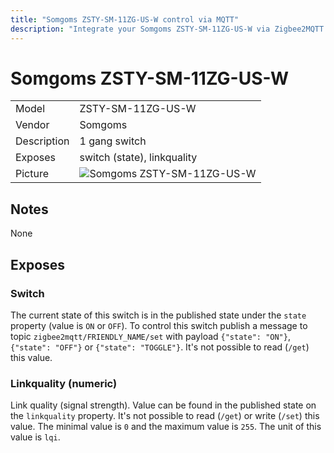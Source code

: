 ```yaml
---
title: "Somgoms ZSTY-SM-11ZG-US-W control via MQTT"
description: "Integrate your Somgoms ZSTY-SM-11ZG-US-W via Zigbee2MQTT with whatever smart home infrastructure you are using without the vendors bridge or gateway."
---
```


<!-- !!!! -->
<!-- ATTENTION: This file is auto-generated through docgen! -->
<!-- You can only edit the "## Notes"-Section. -->
<!-- !!!! -->

# Somgoms ZSTY-SM-11ZG-US-W

|     |     |
|-----|-----|
| Model | ZSTY-SM-11ZG-US-W  |
| Vendor  | Somgoms  |
| Description | 1 gang switch |
| Exposes | switch (state), linkquality |
| Picture | ![Somgoms ZSTY-SM-11ZG-US-W](https://psi-4ward.github.io/zigbee2mqtt.io/images/devices/ZSTY-SM-11ZG-US-W.jpg) |


## Notes

None



## Exposes

### Switch 
The current state of this switch is in the published state under the `state` property (value is `ON` or `OFF`).
To control this switch publish a message to topic `zigbee2mqtt/FRIENDLY_NAME/set` with payload `{"state": "ON"}`, `{"state": "OFF"}` or `{"state": "TOGGLE"}`.
It's not possible to read (`/get`) this value.

### Linkquality (numeric)
Link quality (signal strength).
Value can be found in the published state on the `linkquality` property.
It's not possible to read (`/get`) or write (`/set`) this value.
The minimal value is `0` and the maximum value is `255`.
The unit of this value is `lqi`.

